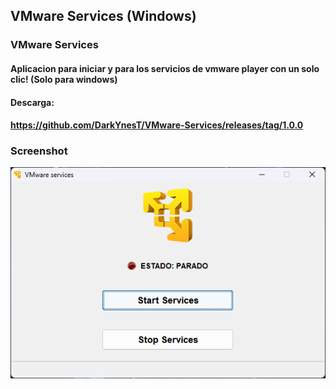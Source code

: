 ## VMware Services (Windows) 
### VMware Services

#### Aplicacion para iniciar y para los servicios de vmware player con un solo clic! (Solo para windows)

#### Descarga:
#### https://github.com/DarkYnesT/VMware-Services/releases/tag/1.0.0

### Screenshot
![alt text](https://github.com/enigmoes/VMware-Services/blob/master/screenshot.png?raw=true)
